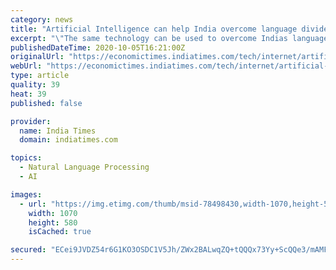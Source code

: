 ```yaml
---
category: news
title: "Artificial Intelligence can help India overcome language divide: Expert"
excerpt: "\"The same technology can be used to overcome Indias language divide,\" he said adding that this would require 100000 hours of speech and 100 million words of text for each language. Explaining the problems that can be solved using AI today,"
publishedDateTime: 2020-10-05T16:21:00Z
originalUrl: "https://economictimes.indiatimes.com/tech/internet/artificial-intelligence-can-help-india-overcome-language-divide-expert/articleshow/78498422.cms"
webUrl: "https://economictimes.indiatimes.com/tech/internet/artificial-intelligence-can-help-india-overcome-language-divide-expert/articleshow/78498422.cms"
type: article
quality: 39
heat: 39
published: false

provider:
  name: India Times
  domain: indiatimes.com

topics:
  - Natural Language Processing
  - AI

images:
  - url: "https://img.etimg.com/thumb/msid-78498430,width-1070,height-580,imgsize-166509,overlay-economictimes/photo.jpg"
    width: 1070
    height: 580
    isCached: true

secured: "ECei9JVDZ54r6G1KO3OSDC1V5Jh/ZWx2BALwqZQ+tQQQx73Yy+ScQQe3/mAMFU4kbXCDLmxrd9/etbIaAnBdivBH6sn3F/2REHG/6D3JlmED2jAz0READHircYmTZVNGqdExN98vpAw/prYmp88I04XVjRhDQRwCAkz6FC1Q8WsID1mnP0Q2BzcPknTkRgPaWueDPDC782e9zqGJPH4gTm51s3vmih5x8JaWAnKVR30DDvsU5aIaS3K967XmegoU6JC+MafO9HwYpqFm/ywLYi9dXH98xyvxW1yAXOk3THUUDLExyxXRELt2HiSAsg/YQHAfWnWgmzewsIXzdoVHfZTjUXi/oPDwXynPoCad1eg=;/KDOwB93ZMc9hK78WXsQEA=="
---
```



